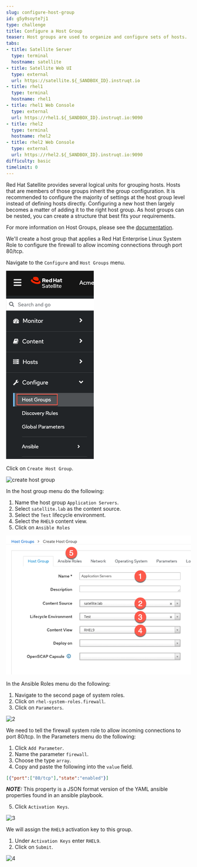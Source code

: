 ```yaml
---
slug: configure-host-group
id: g5y0soyte7j1
type: challenge
title: Configure a Host Group
teaser: Host groups are used to organize and configure sets of hosts.
tabs:
- title: Satellite Server
  type: terminal
  hostname: satellite
- title: Satellite Web UI
  type: external
  url: https://satellite.${_SANDBOX_ID}.instruqt.io
- title: rhel1
  type: terminal
  hostname: rhel1
- title: rhel1 Web Console
  type: external
  url: https://rhel1.${_SANDBOX_ID}.instruqt.io:9090
- title: rhel2
  type: terminal
  hostname: rhel2
- title: rhel2 Web Console
  type: external
  url: https://rhel2.${_SANDBOX_ID}.instruqt.io:9090
difficulty: basic
timelimit: 0
---
```

<!-- markdownlint-disable MD033 MD029-->

Red Hat Satellite provides several logical units for grouping hosts. Hosts that are members of those groups inherit the group configuration. It is recommended to configure the majority of settings at the host group level instead of defining hosts directly. Configuring a new host then largely becomes a matter of adding it to the right host group. As host groups can be nested, you can create a structure that best fits your requirements.

For more information on Host Groups, please see the [documentation](https://access.redhat.com/documentation/en-us/red_hat_satellite/6.12/html/satellite_overview_concepts_and_deployment_considerations/chap-architecture_guide-host_grouping_concepts).

We'll create a host group that applies a Red Hat Enterprise Linux System Role to configure the firewall to allow incoming connections through port 80/tcp.

Navigate to the `Configure` and `Host Groups` menu.

![host groups menu](../assets/menuhostgroups.png)

Click on `Create Host Group`.

![create host group](../assets/createhostgroupbutton.png)

In the host group menu do the following:

1) Name the host group `Application Servers`.
2) Select `satellite.lab` as the content source.
3) Select the `Test` lifecycle environment.
4) Select the `RHEL9` content view.
5) Click on `Ansible Roles`

![1](../assets/createhostgroup-new-1.png)

In the Ansible Roles menu do the following:

1) Navigate to the second page of system roles.
2) Click on `rhel-system-roles.firewall`.
3) Click on `Parameters`.

![2](../assets/createhostgroup2.png)

We need to tell the firewall system role to allow incoming connections to port 80/tcp.
In the Parameters menu do the following:

1) Click `Add Parameter`.
2) Name the parameter `firewall`.
3) Choose the type `array`.
4) Copy and paste the following into the `value` field.

```json
[{"port":["80/tcp"],"state":"enabled"}]
```

_**NOTE:**_ This property is a JSON format version of the YAML ansible properties found in an ansible playbook.

5) Click `Activation Keys`.

![3](../assets/createhostgroup3.png)

<!-- _**NOTE:**_ `Host Group Parameters` are variables that can be applied by RHEL System Roles or Ansible Roles. You can find a list of available variables by clicking on Configure > Ansible > Variables. `Host Group Parameters` can help you configure subsets of hosts using RHEL System Roles with different variables, according to your requirements.

![variables](../assets/variables.png) -->

We will assign the `RHEL9` activation key to this group.

1) Under `Activation Keys` enter `RHEL9`.
2) Click on `Submit`.

![4](../assets/createhostgroup4.png)
